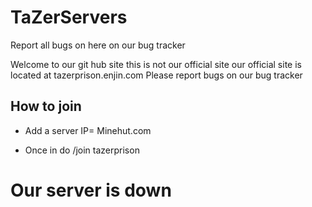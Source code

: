 # TaZerServers
Report all bugs on here on our bug tracker


Welcome to our git hub site this is not our official site our official site is located at tazerprison.enjin.com
Please report bugs on our bug tracker

## How to join
 * Add a server IP= Minehut.com
 
 * Once in do /join tazerprison
 
 # Our server is down 
